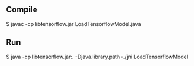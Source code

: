 ## Compile

$ javac -cp libtensorflow.jar LoadTensorflowModel.java

## Run

$ java -cp libtensorflow.jar:. -Djava.library.path=./jni LoadTensorflowModel
